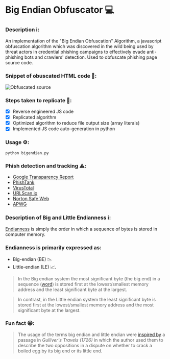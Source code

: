 # Big Endian Obfuscator 💻

### Description ℹ️:
 An implementation of the "Big Endian Obfuscation" Algorithm, a javascript obfuscation algorithm which was discovered in the wild being used by threat actors in credential phishing campaigns to effectively evade anti-phishing bots and crawlers' detection.
 Used to obfuscate phishing page source code.
 
### Snippet of obuscated HTML code 📃:

![Obfuscated source](https://i.imgur.com/ePHL00v.png)

### Steps taken to replicate 📝:

- [X] Reverse engineered JS code
- [X] Replicated algorithm
- [X] Optimized algorithm to reduce file output size (array literals)
- [X] Implemented JS code auto-generation in python

### Usage ⚙️:

```
python bigendian.py
```

### Phish detection and tracking ⚠️:

- [Google Transparency Report](https://transparencyreport.google.com/safe-browsing/search)
- [PhishTank](https://www.phishtank.com)
- [VirusTotal](https://www.virustotal.com)
- [URLScan.io](https://urlscan.io)
- [Norton Safe Web](https://safeweb.norton.com)
- [APWG](http://antiphishing.org/reportphishing/)
  


### Description of Big and Little Endianness ℹ️: 

[Endianness](https://en.wikipedia.org/wiki/Endianness) is simply the order in which a sequence of bytes is stored in computer memory.


### Endianness is primarily expressed as:

- Big-endian (BE) 📉
- Little-endian (LE) 📈.


> In the Big endian system the most significant byte (the big end) in a sequence ([word](https://en.wikipedia.org/wiki/Word_(computer_architecture))) is stored first at the lowest/smallest memory address and the least significant byte at the largest.

> In contrast, in the Little endian system the least significant byte is stored first at the lowest/smallest memory address and the most significant byte at the largest.


### Fun fact 😁:

> The usage of the terms big endian and little endian were [inspired by](https://www.ling.upenn.edu/courses/Spring_2003/ling538/Lecnotes/ADfn1.htm) a passage in *Gulliver's Travels (1726)* in which the author used them to describe the two oppositions in a dispute on whether to crack a boiled egg by its big end or its little end.
